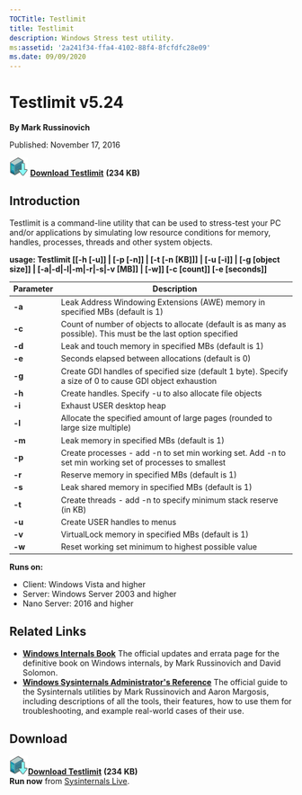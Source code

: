 ```yaml
--- 
TOCTitle: Testlimit
title: Testlimit
description: Windows Stress test utility.
ms:assetid: '2a241f34-ffa4-4102-88f4-8fcfdfc28e09'
ms.date: 09/09/2020
---
```


# Testlimit v5.24

**By Mark Russinovich**

Published: November 17, 2016

[![Download](media/shared/Download_sm.png)](https://download.sysinternals.com/files/Testlimit.zip) [**Download Testlimit**](https://download.sysinternals.com/files/Testlimit.zip) **(234 KB)**

## Introduction

Testlimit is a command-line utility that can be used to stress-test 
your PC and/or applications by simulating low resource conditions for 
memory, handles, processes, threads and other system objects. 

**usage: Testlimit
 [[-h [-u]] | [-p [-n]] | [-t [-n [KB]]] | [-u [-i]] | [-g [object size]] | [-a|-d|-l|-m|-r|-s|-v [MB]] | [-w]] [-c [count]] [-e [seconds]]**

|Parameter  |Description  |
|---------|---------|
|  **-a**      |       Leak Address Windowing Extensions (AWE) memory in specified MBs (default is 1)|
|  **-c**      |       Count of number of objects to allocate (default is as many as possible). This must be the last option specified|
|  **-d**      |       Leak and touch memory in specified MBs (default is 1)|
|  **-e**      |       Seconds elapsed between allocations (default is 0)|
|  **-g**      |       Create GDI handles of specified size (default 1 byte). Specify a size of 0 to cause GDI object exhaustion|
|  **-h**      |       Create handles. Specify -u to also allocate file objects|
|  **-i**      |       Exhaust USER desktop heap|
|  **-l**      |       Allocate the specified amount of large pages (rounded to large size multiple)|
|  **-m**      |       Leak memory in specified MBs (default is 1)|
|  **-p**      |       Create processes - add -n to set min working set. Add -n to set min working set of processes to smallest|
|  **-r**      |       Reserve memory in specified MBs (default is 1)|
|  **-s**      |       Leak shared memory in specified MBs (default is 1)|
|  **-t**      |       Create threads - add -n to specify minimum stack reserve (in KB)|
|  **-u**      |       Create USER handles to menus|
|  **-v**      |       VirtualLock memory in specified MBs (default is 1)|
|  **-w**      |       Reset working set minimum to highest possible value|

**Runs on:**

- Client: Windows Vista and higher
- Server: Windows Server 2003 and higher
- Nano Server: 2016 and higher

## Related Links

- [**Windows Internals Book**](~/resources/windows-internals.md)  The official updates and errata page for the definitive book on
    Windows internals, by Mark Russinovich and David Solomon.
- [**Windows Sysinternals Administrator's Reference**](~/resources/troubleshooting-book.md)  The
    official guide to the Sysinternals utilities by Mark Russinovich and
    Aaron Margosis, including descriptions of all the tools, their
    features, how to use them for troubleshooting, and example
    real-world cases of their use.

## Download

[![Download](media/shared/Download_sm.png)](https://download.sysinternals.com/files/TestLimit.zip)[**Download Testlimit**](https://download.sysinternals.com/files/Testlimit.zip) **(234 KB)**  
**Run now** from [Sysinternals Live](https://live.sysinternals.com/Testlimit.exe).
